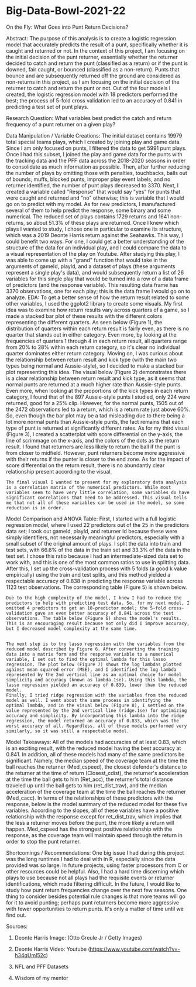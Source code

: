 # Big-Data-Bowl-2021-22

On the Fly: What Goes into Punt Return Decisions? 

Abstract:
	The purpose of this analysis is to create a logistic regression model that accurately predicts the result of a punt, specifically whether it is caught and returned or not. In the context of this project, I am focusing on the initial decision of the punt returner, essentially whether the returner decided to catch and return the punt (classified as a return) or if the punt is downed, fair caught, or bounced (classified as a non-return). Punts that bounce and are subsequently returned off the ground are considered as non-returns in this project, as I am focusing on the initial decision of the returner to catch and return the punt or not. Out of the four models I created, the logistic regression model with 18 predictors performed the best; the process of 5-fold cross validation led to an accuracy of 0.841 in predicting a test set of punt plays.

Research Question:
What variables best predict the catch and return frequency of a punt returner on a given play?

Data Manipulation / Variable Creations:
	The initial dataset contains 19979 total special teams plays, which I created by joining play and game data. Since I am only focused on punts, I filtered the data to get 5991 punt plays. Once I had this subset, I joined the play and game data for the punts with the tracking data and the PFF data across the 2018-2020 seasons in order to consolidate as much information as possible. Then, after further reducing the number of plays by omitting those with penalties, touchbacks, balls out of bounds, muffs, blocked punts, improper play event labels, and no returner identified, the number of punt plays decreased to 3370. 
	Next, I created a variable called "Response" that would say "yes" for punts that were caught and returned and "no" otherwise; this is variable that I would go on to predict with my model. As for new predictors, I manufactured several of them to help predict the response, some binary and some numerical. The reduced set of plays contains 1729 returns and 1641 non-returns, so about 51.3% of these plays are returned. Once I knew which plays I wanted to study, I chose one in particular to examine its structure, which was a 2019 Deonte Harris return against the Seahawks. This way, I could benefit two ways. For one, I could get a better understanding of the structure of the data for an individual play, and I could compare the data to a visual representation of the play on Youtube. After studying this play, I was able to come up with a "grand" function that would take in the arguments of gameId, playId, and a dataset of plays (these arguments represent a single play's data), and would subsequently return a list of 26 variables for this single play that would be turned into a row of a data frame of predictors (and the response variable). This resulting data frame has 3370 observations, one for each play; this is the data frame I would go on to analyze.
EDA:
	To get a better sense of how the return result related to some other variables, I used the ggplot2 library to create some visuals. My first idea was to examine how return results vary across quarters of a game, so I made a stacked bar plot of these results with the different colors representing the different quarters. As seen below (Figure 1), the distribution of quarters within each return result is fairly even, as there is no quarter that stands out in either category. Even more, by looking at the frequencies of quarters 1 through 4 in each return result, all quarters range from 20% to 28% within each return category, so it's clear no individual quarter dominates either return category. Moving on, I was curious about the relationship between return result and kick type (with the main two types being normal and Aussie-style), so I decided to make a stacked bar plot representing this idea. The visual below (Figure 2) demonstrates there is a clear relationship between return result and kick type, as it seems that normal punts are returned at a much higher rate than Aussie-style punts. Even more, when looking at the proportions of the kick types in each return category, I found that of the 897 Aussie-style punts I studied, only 224 were returned, good for a 25% clip. However, for the normal punts, 1505 out of the 2472 observations led to a return, which is a return rate just above 60%. So, even though the bar plot may be a tad misleading due to there being a lot more normal punts than Aussie-style punts, the fact remains that each type of punt is returned at significantly different rates. 
	As for my third visual (Figure 3), I created a scatterplot with score differential on the y-axis, the line of scrimmage on the x-axis, and the colors of the dots as the return result. I found that returners are less likely to return the ball if the punt is from closer to midfield. However, punt returners become more aggressive with their returns if the punter is closer to the end zone. As for the impact of score differential on the return result, there is no abundantly clear relationship present according to the visual. 

	


	The final visual I wanted to present for my exploratory data analysis is a correlation matrix of the numerical predictors. While most variables seem to have very little correlation, some variables do have significant correlations that need to be addressed. This visual tells me that not all of these variables can be used in the model, so some reduction is in order.
  
  
Model Comparison and ANOVA Table:
	First, I started with a full logistic regression model, where I used 22 predictors out of the 25 in the predictors data set; I took out gameId, playId, and returner Id because these were simply identifiers, not necessarily meaningful predictors, especially with a small subset of the original amount of plays. I split the data into train and test sets, with 66.6% of the data in the train set and 33.3% of the data in the test set. I chose this ratio because I had an intermediate-sized data set to work with, and this is one of the most common ratios to use in splitting data. After this, I set up the cross-validation process with 5 folds (a good k value empirically) using the train and test splits, and this method yielded a respectable accuracy of 0.838 in predicting the response variable across 1123 test observations. The corresponding table (Figure 5) is shown below. 

	Due to the high complexity of the model, I knew I had to reduce the predictors to help with predicting test data. So, for my next model, I omitted 4 predictors to get an 18-predictor model; the 5-fold cross-validation gave an even better accuracy of 0.841 across the test observations. The table below (Figure 6) shows the model's results. This is an encouraging result because not only did I improve accuracy, but I decreased model complexity at the same time.


	The next step is to try lasso regression with the variables from the reduced model described by Figure 6. After converting the training data into a matrix form and the response variable to a numerical variable, I set out to find the optimal lambda for this lasso regression. The plot below (Figure 7) shows the log lambdas plotted against mean squared error (MSE), and I identified the log lambda represented by the 2nd vertical line as an optimal choice for model simplicity and accuracy (known as lambda.1se). Using this lambda, the lasso regression yielded an accuracy of 0.839, lower than the reduced model. 
	Finally, I tried ridge regression with the variables from the reduced model as well. I went about the same process in identifying the optimal lambda, and in the visual below (Figure 8), I settled on the value represented by the 2nd vertical line (ridge.1se) for optimizing accuracy and simplicity. By incorporating this lambda into the ridge regression, the model returned an accuracy of 0.833, which was the worst accuracy of all. Regardless, all of these models performed very similarly, so it was still a respectable model.




Model Takeaways:
	All of the models had accuracies of at least 0.83, which is an exciting result, with the reduced model having the best accuracy at 0.841. In addition, all of these models had many of the same predictors be significant. Namely, the median speed of the coverage team at the time the ball reaches the returner (Med_cspeed), the closest defender's distance to the returner at the time of return (Closest_cdist), the returner's acceleration at the time the ball gets to him (Ret_acc), the returner's total distance traveled up until the ball gets to him (ret_dist_trav), and the median acceleration of the coverage team at the time the ball reaches the returner (Med_cacc). In terms of the relationships of these predictors with the response, below is the model summary of the reduced model for these five variables. According to the slopes, all of these variables have a positive relationship with the response except for ret_dist_trav, which implies that the less a returner moves before the punt, the more likely a return will happen. Med_cspeed has the strongest positive relationship with the response, as the coverage team will maintain speed through the return in order to stop the punt returner. 



Shortcomings / Recommendations:
	One big issue I had during this project was the long runtimes I had to deal with in R, especially since the data provided was so large. In future projects, using faster processors from C or other resources could be helpful. Also, I had a hard time discerning which plays to use because not all plays had the requisite events or returner identifications, which made filtering difficult.
	In the future, I would like to study how punt return frequencies change over the next few seasons. One thing to consider besides potential rule changes is that more teams will go for it to avoid punting; perhaps punt returners become more aggressive with fewer opportunities to return punts. It's only a matter of time until we find out.

Sources:
1. Deonte Harris Image:  (Otto Greule Jr / Getty Images)

2. Deonte Harris Video: Youtube (https://www.youtube.com/watch?v=-h34qUml52c)

3. NFL and PFF Datasets
4. Wisdom of my mentor


